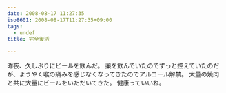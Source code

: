 ```yaml
---
date: 2008-08-17 11:27:35
iso8601: 2008-08-17T11:27:35+09:00
tags:
  - undef
title: 完全復活

---
```


昨夜、久しぶりにビールを飲んだ。
薬を飲んでいたのでずっと控えていたのだが、ようやく喉の痛みを感じなくなってきたのでアルコール解禁。
大量の焼肉と共に大量にビールをいただいてきた。
健康っていいね。
    	